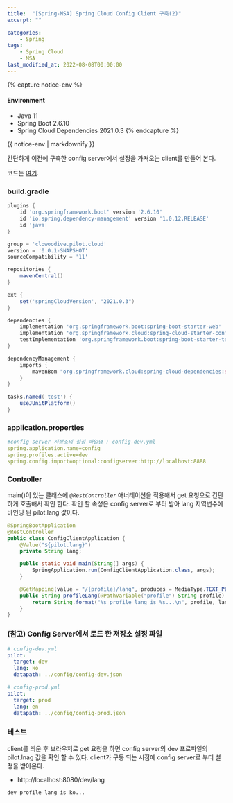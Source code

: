 ```yaml
---
title:  "[Spring-MSA] Spring Cloud Config Client 구축(2)"
excerpt: ""

categories:
    - Spring
tags:
    - Spring Cloud
    - MSA
last_modified_at: 2022-08-08T00:00:00
---
```


{% capture notice-env %}
#### Environment
- Java 11
- Spring Boot 2.6.10
- Spring Cloud Dependencies 2021.0.3
{% endcapture %}
<div class="notice--primary">{{ notice-env | markdownify }}</div>


간단하게 이전에 구축한 config server에서 설정을 가져오는 client를 만들어 본다.

코드는 [여기](https://github.com/clowoodive/pilot/tree/main/pilot-spring-cloud-config-client).

### build.gradle

```groovy
plugins {
	id 'org.springframework.boot' version '2.6.10'
	id 'io.spring.dependency-management' version '1.0.12.RELEASE'
	id 'java'
}

group = 'clowoodive.pilot.cloud'
version = '0.0.1-SNAPSHOT'
sourceCompatibility = '11'

repositories {
	mavenCentral()
}

ext {
	set('springCloudVersion', "2021.0.3")
}

dependencies {
	implementation 'org.springframework.boot:spring-boot-starter-web'
	implementation 'org.springframework.cloud:spring-cloud-starter-config'
	testImplementation 'org.springframework.boot:spring-boot-starter-test'
}

dependencyManagement {
	imports {
		mavenBom "org.springframework.cloud:spring-cloud-dependencies:${springCloudVersion}"
	}
}

tasks.named('test') {
	useJUnitPlatform()
}
```

### application.properties

```yaml
#config server 저장소의 설정 파일명 : config-dev.yml
spring.application.name=config
spring.profiles.active=dev
spring.config.import=optional:configserver:http://localhost:8888
```

### Controller

main()이 있는 클래스에 *`@RestController`* 애너테이션을 적용해서 get 요청으로 간단하게 호출해서 확인 한다. 확인 할 속성은 config server로 부터 받아 lang 지역변수에 바인딩 된 pilot.lang 값이다.

```java
@SpringBootApplication
@RestController
public class ConfigClientApplication {
    @Value("${pilot.lang}")
    private String lang;

    public static void main(String[] args) {
        SpringApplication.run(ConfigClientApplication.class, args);
    }

    @GetMapping(value = "/{profile}/lang", produces = MediaType.TEXT_PLAIN_VALUE)
    public String profileLang(@PathVariable("profile") String profile) {
        return String.format("%s profile lang is %s...\n", profile, lang);
    }
}
```

### (참고) Config Server에서 로드 한 저장소 설정 파일

```yaml
# config-dev.yml
pilot:
  target: dev
  lang: ko
  datapath: ../config/config-dev.json
```

```yaml
# config-prod.yml
pilot:
  target: prod
  lang: en
  datapath: ../config/config-prod.json
```

### 테스트

client를 띄운 후 브라우저로 get 요청을 하면 config server의 dev 프로파일의 pilot.lnag 값을 확인 할 수 있다. client가 구동 되는 시점에 config server로 부터 설정을 받아온다.

- http://localhost:8080/dev/lang

```
dev profile lang is ko...
```

<!--

[https://www.baeldung.com/spring-cloud-configuration](https://www.baeldung.com/spring-cloud-configuration)

-->